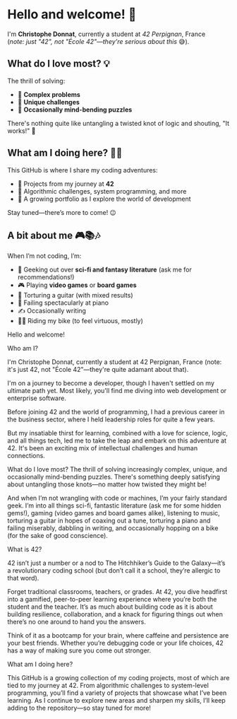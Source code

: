 # Hello and welcome! 👋  

I'm **Christophe Donnat**, currently a student at *42 Perpignan*, France  
(*note: just "42", not "École 42"—they're serious about this* 😅).  


## What do I love most? 💡  
The thrill of solving:  
- 🔗 **Complex problems**  
- 🎲 **Unique challenges**  
- 🤯 **Occasionally mind-bending puzzles**  

There's nothing quite like untangling a twisted knot of logic and shouting, "It works!" 🙌  


## What am I doing here? 🧑‍💻  
This GitHub is where I share my coding adventures:  
- 🌱 Projects from my journey at **42**  
- 🧩 Algorithmic challenges, system programming, and more  
- 🚀 A growing portfolio as I explore the world of development  

Stay tuned—there’s more to come! 😉  


## A bit about me 🎮📚🎶  
When I’m not coding, I’m:  
- 📖 Geeking out over **sci-fi and fantasy literature** (ask me for recommendations!)  
- 🎮 Playing **video games** or **board games**  
- 🎸 Torturing a guitar (with mixed results)  
- 🎹 Failing spectacularly at piano  
- ✍️ Occasionally writing  
- 🚴‍♂️ Riding my bike (to feel virtuous, mostly)  





Hello and welcome!

Who am I?

I'm Christophe Donnat, currently a student at 42 Perpignan, France (note: it's just 42, not "École 42"—they're quite adamant about that).

I'm on a journey to become a developer, though I haven't settled on my ultimate path yet. Most likely, you'll find me diving into web development or enterprise software.

Before joining 42 and the world of programming, I had a previous career in the business sector, where I held leadership roles for quite a few years.

But my insatiable thirst for learning, combined with a love for science, logic, and all things tech, led me to take the leap and embark on this adventure at 42. It's been an exciting mix of intellectual challenges and human connections.

What do I love most? The thrill of solving increasingly complex, unique, and occasionally mind-bending puzzles. There's something deeply satisfying about untangling those knots—no matter how twisted they might be!

And when I’m not wrangling with code or machines, I’m your fairly standard geek. I’m into all things sci-fi, fantastic literature (ask me for some hidden gems!), gaming (video games and board games alike), listening to music, torturing a guitar in hopes of coaxing out a tune, torturing a piano and failing miserably, dabbling in writing, and occasionally hopping on a bike (for the sake of good conscience).


What is 42?

42 isn’t just a number or a nod to The Hitchhiker’s Guide to the Galaxy—it’s a revolutionary coding school (but don’t call it a school, they’re allergic to that word).

Forget traditional classrooms, teachers, or grades. At 42, you dive headfirst into a gamified, peer-to-peer learning experience where you’re both the student and the teacher. It’s as much about building code as it is about building resilience, collaboration, and a knack for figuring things out when there’s no one around to hand you the answers.

Think of it as a bootcamp for your brain, where caffeine and persistence are your best friends. Whether you’re debugging code or your life choices, 42 has a way of making sure you come out stronger.


What am I doing here?

This GitHub is a growing collection of my coding projects, most of which are tied to my journey at 42. From algorithmic challenges to system-level programming, you’ll find a variety of projects that showcase what I’ve been learning. As I continue to explore new areas and sharpen my skills, I’ll keep adding to the repository—so stay tuned for more!
